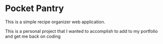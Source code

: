 # Pocket Pantry

This is a simple recipe organizer web application.

This is a personal project that I wanted to accomplish to add to my portfolio and get me back on coding
